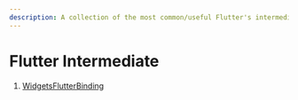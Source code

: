 ```yaml
---
description: A collection of the most common/useful Flutter's intermediate topics.
---
```


# Flutter Intermediate

1. [WidgetsFlutterBinding](./#widgetsflutterbinding.ensureinitialized)
